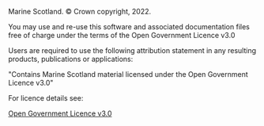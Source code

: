 Marine Scotland. &copy; Crown copyright, 2022. 

You may use and re-use this software and associated documentation files free of charge under the terms of the Open Government Licence v3.0

Users are required to use the following attribution statement in any resulting products, publications or applications:

"Contains Marine Scotland material licensed under the Open Government Licence v3.0"

For licence details see:

[Open Government Licence v3.0](http://www.nationalarchives.gov.uk/doc/open-government-licence/version/3)

